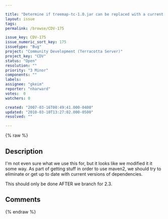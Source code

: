 ```yaml
---

title: "Determine if treemap-tc-1.0.jar can be replaced with a current version, or just removed."
layout: issue
tags: 
permalink: /browse/CDV-175

issue_key: CDV-175
issue_numeric_sort_key: 175
issuetype: "Bug"
project: "Community Development (Terracotta Server)"
project_key: "CDV"
status: "Open"
resolution: ""
priority: "3 Minor"
components: ""
labels: 
assignee: "gkeim"
reporter: "nharward"
votes:  0
watchers: 0

created: "2007-03-16T00:49:41.000-0400"
updated: "2010-03-10T13:27:02.000-0500"
resolved: ""

---
```




{% raw %}



## Description

<div markdown="1" class="description">

I'm not even sure what we use this for, but it looks like we modified it it some way.  As part of getting stuff in order to use maven2, we should try to eliminate or get up to date with current versions of dependencies.

This should only be done AFTER we branch for 2.3.

</div>

## Comments



{% endraw %}
